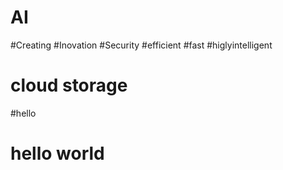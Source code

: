 # AI
#Creating
#Inovation
#Security
#efficient
#fast
#higlyintelligent
# cloud storage
#hello
# hello world
